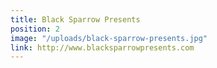 ```yaml
---
title: Black Sparrow Presents
position: 2
image: "/uploads/black-sparrow-presents.jpg"
link: http://www.blacksparrowpresents.com
---
```


